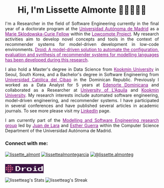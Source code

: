 <h1 align="center">Hi, I'm Lissette Almonte 👩🏾‍💻🌌🦕</h1>

<p align="justify">I'm a Researcher in the field of Software Engineering currently in the final year of a doctorate program at the <a href="https://www.uam.es/uam/en/inicio" style="color:purple;">Universidad Autónoma de Madrid</a> as a <a href="https://marie-sklodowska-curie-actions.ec.europa.eu/actions/doctoral-networks" style="color:purple;">Marie Sklodowska-Curie Fellow</a> within the <a href="https://www.lowcomote.eu/" style="color:purple;">Lowcomote Project</a>. My research activities aim to develop novel concepts and tools in the context of recommender systems for model-driven development in low-code environments. <a href="https://droid-dsl.github.io/" style="color:purple;">Droid: A model-driven solution to automate the configuration, evaluation and synthesis of recommender systems for modelling languages has been developed during this research</a>.</p>

<p align="justify">I also hold a Master's degree in Data Science from <a href="https://english.kookmin.ac.kr/" style="color:purple;">Kookmin University</a> in Seoul, South Korea, and a Bachelor's degree in Software Engineering from <a href="https://www.ucateci.edu.do/" style="color:purple;">Universidad Católica del Cibao</a> in the Dominican Republic. Previously I worked as a Data Analyst for 5 years at <a href="https://edenorte.com.do/" style="color:purple;">Edenorte Dominicana</a> and collaborated as a Researcher at <a href="https://www.univaq.it/en/" style="color:purple;">University of L'Aquila</a> and <a href="https://english.kookmin.ac.kr/" style="color:purple;">Kookmin University</a>. My research interests include automated software engineering, model-driven engineering, and recommender systems. I have participated in several conferences and have published several articles in academic journals. To see more please visit my <a href="https://www.linkedin.com/in/lissettealmontegarcia/" style="color:purple;">LinkedIn</a> page.</p>

<p align="justify">I am currently part of the <a href="http://miso.es/index.html" style="color:purple;">Modelling and Software Engineering research group</a> led by <a href="http://arantxa.ii.uam.es/~jlara/" style="color:purple;">Juan de Lara</a> and <a href="http://arantxa.ii.uam.es/~eguerra/" style="color:purple;">Esther Guerra</a> within the Computer Science Department of the Universidad Autónoma de Madrid.</p>

<h3 align="left">Connect with me:</h3>
<p align="left">
<a href="https://twitter.com/lissette_almont" target="blank"><img align="center" src="https://raw.githubusercontent.com/rahuldkjain/github-profile-readme-generator/master/src/images/icons/Social/twitter.svg" alt="lissette_almont" height="30" width="40" /></a>
<a href="https://linkedin.com/in/lissettealmontegarcia" target="blank"><img align="center" src="https://raw.githubusercontent.com/rahuldkjain/github-profile-readme-generator/master/src/images/icons/Social/linked-in-alt.svg" alt="lissettealmontegarcia" height="30" width="40" /></a>
<a href="https://medium.com/@lissette.almonteg" target="blank"><img align="center" src="https://raw.githubusercontent.com/rahuldkjain/github-profile-readme-generator/master/src/images/icons/Social/medium.svg" alt="@lissette.almonteg" height="30" width="40" /></a>
</p>

<h3 align="left"></h3>
<p align="left">
<a href="https://droid-dsl.github.io/#page-top" target="blank"><img align="center" src="https://github.com/lissetteag/Droid-dsl.github.io/blob/main/assets/img/image.png" alt="lissette_almont" height="25%" width="25%" /></a>
</p>

![lissetteag's Stats](https://github-readme-stats.vercel.app/api?username=lissetteag&theme=tokyonight&show_icons=true&hide_border=true&count_private=true) ![lissetteag's Streak](https://github-readme-streak-stats.herokuapp.com/?user=lissetteag&theme=tokyonight&hide_border=true)
